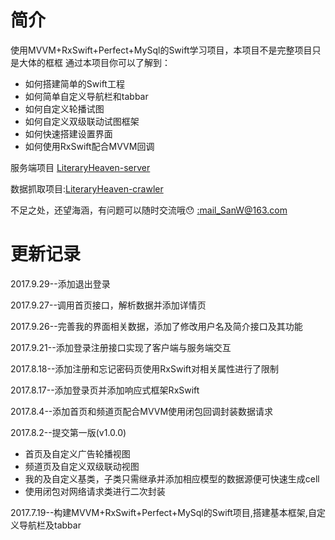 # 简介

使用MVVM+RxSwift+Perfect+MySql的Swift学习项目，本项目不是完整项目只是大体的框框
通过本项目你可以了解到：
* 如何搭建简单的Swift工程
* 如何简单自定义导航栏和tabbar
* 如何自定义轮播试图
* 如何自定义双级联动试图框架
* 如何快速搭建设置界面
* 如何使用RxSwift配合MVVM回调  

服务端项目 [LiteraryHeaven-server](https://github.com/SanWCoder/LiteraryHeaven-server)

数据抓取项目:[LiteraryHeaven-crawler](https://github.com/SanWCoder/LiteraryHeaven-crawler)

不足之处，还望海涵，有问题可以随时交流哦😯 [:mail_SanW@163.com](http://mail.163.com/)  

# 更新记录  

2017.9.29--添加退出登录

2017.9.27--调用首页接口，解析数据并添加详情页

2017.9.26--完善我的界面相关数据，添加了修改用户名及简介接口及其功能

2017.9.21--添加登录注册接口实现了客户端与服务端交互

2017.8.18--添加注册和忘记密码页使用RxSwift对相关属性进行了限制

2017.8.17--添加登录页并添加响应式框架RxSwift

2017.8.4--添加首页和频道页配合MVVM使用闭包回调封装数据请求

2017.8.2--提交第一版(v1.0.0) 
* 首页及自定义广告轮播视图
* 频道页及自定义双级联动视图
* 我的及自定义基类，子类只需继承并添加相应模型的数据源便可快速生成cell
* 使用闭包对网络请求类进行二次封装  

2017.7.19--构建MVVM+RxSwift+Perfect+MySql的Swift项目,搭建基本框架,自定义导航栏及tabbar

